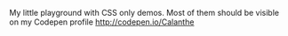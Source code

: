 My little playground with CSS only demos. 
Most of them should be visible on my Codepen profile http://codepen.io/Calanthe 